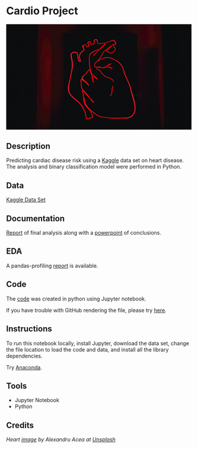 # Cardio Project

<img src="images/heart.png" width ="500">

## Description 

Predicting cardiac disease risk using a [Kaggle](https://www.kaggle.com/sulianova/cardiovascular-disease-dataset) data set on heart disease. The analysis and binary classification model were performed in Python.

## Data 

[Kaggle Data Set](https://www.kaggle.com/sulianova/cardiovascular-disease-dataset)

## Documentation

[Report](docs/FinalCardiac.pdf) of final analysis along with a [powerpoint](powerpoint/KaggleCardiacData.pdf) of conclusions.

## EDA 

A pandas-profiling [report](https://sdloyd.github.io/CardioProject/pandasprofile/cardio-pandas-profile-report.html) is available.

## Code

The [code](code/Cardio.ipynb) was created in python using Jupyter notebook.

If you have trouble with GitHub rendering the file, please try [here](https://nbviewer.jupyter.org/github/SDLoyd/CardioProject/blob/master/code/Cardio.ipynb).

## Instructions

To run this notebook locally, install Jupyter, download the data set, change the file location to load the code and data, and install all the library dependencies.

Try [Anaconda](https://www.anaconda.com/).

## Tools 

* Jupyter Notebook
* Python 

## Credits

_Heart [image](https://unsplash.com/photos/RQgKM1h2agA) by Alexandru Acea at [Unsplash](https://unsplash.com/)_
